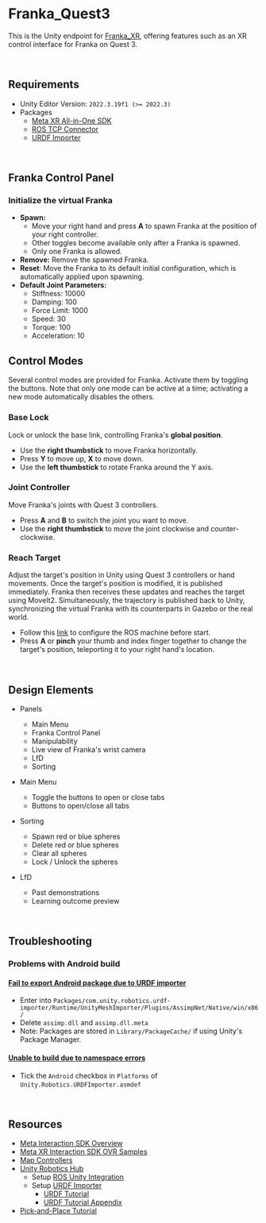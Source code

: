 # Franka_Quest3

This is the Unity endpoint for [Franka_XR](https://github.com/LOOP115/Franka_XR_Hub), offering features such as an XR control interface for Franka on Quest 3.

<br>

## Requirements

- Unity Editor Version: `2022.3.19f1 (>= 2022.3)`
- Packages
  - [Meta XR All-in-One SDK](https://assetstore.unity.com/packages/tools/integration/meta-xr-all-in-one-sdk-269657)
  - [ROS TCP Connector](https://github.com/Unity-Technologies/ROS-TCP-Connector)
  - [URDF Importer](https://github.com/Unity-Technologies/URDF-Importer)

<br>

## Franka Control Panel

### Initialize the virtual Franka

- **Spawn:**
  - Move your right hand and press **A** to spawn Franka at the position of your right controller.
  - Other toggles become available only after a Franka is spawned.
  - Only one Franka is allowed.
- **Remove:** Remove the spawned Franka.
- **Reset**: Move the Franka to its default initial configuration, which is automatically applied upon spawning.
- **Default Joint Parameters:**
  - Stiffness: 10000
  - Damping: 100
  - Force Limit: 1000
  - Speed: 30
  - Torque: 100
  - Acceleration: 10


## Control Modes

Several control modes are provided for Franka. Activate them by toggling the buttons. Note that only one mode can be active at a time; activating a new mode automatically disables the others.

### Base Lock

Lock or unlock the base link, controlling Franka's **global position**.

- Use the **right thumbstick** to move Franka horizontally.
- Press **Y** to move up, **X** to move down.
- Use the **left thumbstick** to rotate Franka around the Y axis.

### Joint Controller

Move Franka's joints with Quest 3 controllers.

- Press **A** and **B** to switch the joint you want to move.
- Use the **right thumbstick** to move the joint clockwise and counter-clockwise.

### Reach Target

Adjust the target's position in Unity using Quest 3 controllers or hand movements. Once the target's position is modified, it is published immediately. Franka then receives these updates and reaches the target using MoveIt2. Simultaneously, the trajectory is published back to Unity, synchronizing the virtual Franka with its counterparts in Gazebo or the real world.

- Follow this [link](https://github.com/LOOP115/franka_ctrl) to configure the ROS machine before start.
- Press **A** or **pinch** your thumb and index finger together to change the target's position, teleporting it to your right hand's location.

<br>

## Design Elements

- Panels
  - Main Menu
  - Franka Control Panel
  - Manipulability
  - Live view of Franka's wrist camera
  - LfD
  - Sorting

- Main Menu
  - Toggle the buttons to open or close tabs
  - Buttons to open/close all tabs
- Sorting
  - Spawn red or blue spheres
  - Delete red or blue spheres
  - Clear all spheres
  - Lock / Unlock the spheres
- LfD
  - Past demonstrations
  - Learning outcome preview

<br>

## Troubleshooting

### Problems with Android build

#### [Fail to export Android package due to URDF importer](https://github.com/Unity-Technologies/URDF-Importer/issues/212)

- Enter into `Packages/com.unity.robotics.urdf-importer/Runtime/UnityMeshImporter/Plugins/AssimpNet/Native/win/x86/`
- Delete `assimp.dll` and `assimp.dll.meta`
- Note: Packages are stored in `Library/PackageCache/` if using Unity's Package Manager.

#### [Unable to build due to namespace errors](https://github.com/Unity-Technologies/Unity-Robotics-Hub/issues/215)

- Tick the `Android` checkbox in `Platforms` of `Unity.Robotics.URDFImporter.asmdef`

<br>

## Resources

- [Meta Interaction SDK Overview](https://developer.oculus.com/documentation/unity/unity-isdk-interaction-sdk-overview/)
- [Meta XR Interaction SDK OVR Samples](https://assetstore.unity.com/packages/tools/integration/meta-xr-interaction-sdk-ovr-samples-268521)
- [Map Controllers](https://developer.oculus.com/documentation/unity/unity-ovrinput/)
- [Unity Robotics Hub](https://github.com/Unity-Technologies/Unity-Robotics-Hub/tree/main)
  - Setup [ROS Unity Integration](https://github.com/Unity-Technologies/Unity-Robotics-Hub/blob/main/tutorials/ros_unity_integration/README.md)
  - Setup [URDF Importer](https://github.com/Unity-Technologies/URDF-Importer)
    - [URDF Tutorial](https://github.com/Unity-Technologies/Unity-Robotics-Hub/blob/main/tutorials/urdf_importer/urdf_tutorial.md)
    - [URDF Tutorial Appendix](https://github.com/Unity-Technologies/Unity-Robotics-Hub/blob/main/tutorials/urdf_importer/urdf_appendix.md##Convex-Mesh-Collider)
- [Pick-and-Place Tutorial](https://github.com/Unity-Technologies/Unity-Robotics-Hub/tree/main/tutorials/pick_and_place)
